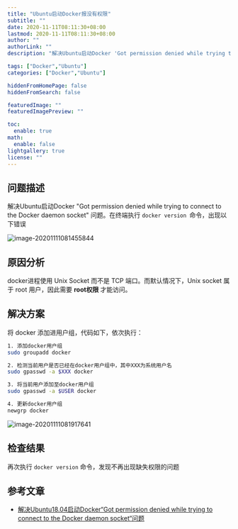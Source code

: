 ```yaml
---
title: "Ubuntu启动Docker报没有权限"
subtitle: ""
date: 2020-11-11T08:11:30+08:00
lastmod: 2020-11-11T08:11:30+08:00
author: ""
authorLink: ""
description: "解决Ubuntu启动Docker 'Got permission denied while trying to connect to the Docker daemon socket' 问题。"

tags: ["Docker","Ubuntu"]
categories: ["Docker","Ubuntu"]

hiddenFromHomePage: false
hiddenFromSearch: false

featuredImage: ""
featuredImagePreview: ""

toc:
  enable: true
math:
  enable: false
lightgallery: true
license: ""
---
```


<!--more-->



## 问题描述

解决Ubuntu启动Docker "Got permission denied while trying to connect to the Docker daemon socket" 问题。在终端执行 `docker version `命令，出现以下错误

![image-20201111081455844](https://pic.yqqy.top/blog/20201111081457.png?imageMogr2/format/webp/interlace/1 "docker version")

## 原因分析

docker进程使用 Unix Socket 而不是 TCP 端口。而默认情况下，Unix socket 属于 root 用户，因此需要 **root权限** 才能访问。

## 解决方案

将 docker 添加进用户组，代码如下，依次执行：

```bash
1. 添加docker用户组
sudo groupadd docker

2. 检测当前用户是否已经在docker用户组中，其中XXX为系统用户名
sudo gpasswd -a $XXX docker

3. 将当前用户添加至docker用户组
sudo gpasswd -a $USER docker

4. 更新docker用户组
newgrp docker
```

![image-20201111081917641](https://pic.yqqy.top/blog/20201111081918.png?imageMogr2/format/webp/interlace/1 "解决方案")

## 检查结果

再次执行 `docker version` 命令，发现不再出现缺失权限的问题

## 参考文章

* [解决Ubuntu18.04启动Docker“Got permission denied while trying to connect to the Docker daemon socket“问题](https://blog.csdn.net/liangllhahaha/article/details/92077065)